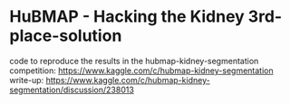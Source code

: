 # HuBMAP - Hacking the Kidney 3rd-place-solution

code to reproduce the results in the hubmap-kidney-segmentation competition: https://www.kaggle.com/c/hubmap-kidney-segmentation
write-up: https://www.kaggle.com/c/hubmap-kidney-segmentation/discussion/238013
